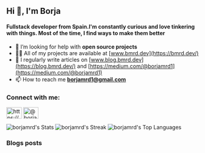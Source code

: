 <h2>Hi 👋, I'm Borja</h2>
<h4>Fullstack developer from Spain.I'm constantly curious and love tinkering with things. Most of the time, I find ways to make them better</h4>

- 🤝 I’m looking for help with **open source projects**
- 👨‍💻 All of my projects are available at [www.bmrd.dev](https://bmrd.dev/)
- 📝 I regularly write articles on [www.blog.bmrd.dev](https://blog.bmrd.dev/) and [https://medium.com/@borjamrd1](https://medium.com/@borjamrd1)
- 📫 How to reach me **borjamrd1@gmail.com**


<h3 align="left">Connect with me:</h3>
<p align="left">
<a href="https://linkedin.com/in/https://www.linkedin.com/in/borjamunozruiz/" target="blank"><img align="center" src="https://raw.githubusercontent.com/rahuldkjain/github-profile-readme-generator/master/src/images/icons/Social/linked-in-alt.svg" alt="https://www.linkedin.com/in/borjamunozruiz/" height="30" width="40" /></a>
<a href="https://medium.com/@borjamrd1" target="blank"><img align="center" src="https://raw.githubusercontent.com/rahuldkjain/github-profile-readme-generator/master/src/images/icons/Social/medium.svg" alt="@borjamrd1" height="30" width="40" /></a>
</p>

![borjamrd's Stats](https://github-readme-stats.vercel.app/api?username=borjamrd&theme=tokyonight&show_icons=true&hide_border=true&count_private=true&rank_icon=github)
![borjamrd's Streak](https://github-readme-streak-stats.herokuapp.com/?user=borjamrd&theme=tokyonight&hide_border=true)
![borjamrd's Top Languages](https://github-readme-stats.vercel.app/api/top-langs/?username=borjamrd&theme=tokyonight&show_icons=true&hide_border=true&layout=compact)

### Blogs posts
<!-- BLOG-POST-LIST:START -->
<!-- BLOG-POST-LIST:END -->
